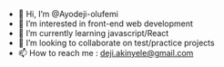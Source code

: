 - 👋 Hi, I’m @Ayodeji-olufemi
- 👀 I’m interested in front-end web development
- 🌱 I’m currently learning javascript/React
- 💞️ I’m looking to collaborate on test/practice projects
- 📫 How to reach me : deji.akinyele@gmail.com

<!---
Ayodeji-olufemi/Ayodeji-olufemi is a ✨ special ✨ repository because its `README.md` (this file) appears on your GitHub profile.
You can click the Preview link to take a look at your changes.
--->
